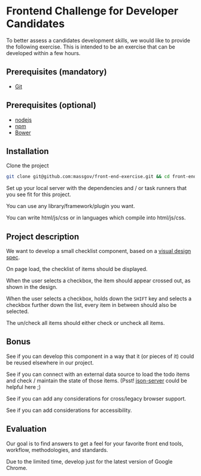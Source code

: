Frontend Challenge for Developer Candidates
===========================================

To better assess a candidates development skills, we would like to provide the following exercise. This is intended to be an exercise that can be developed within a few hours.

Prerequisites (mandatory)
-------------------------

* [Git](http://git-scm.com/)

Prerequisites (optional)
------------------------
* [nodejs](https://nodejs.org/)
* [npm](https://www.npmjs.org/)
* [Bower](http://bower.io/)

Installation
------------

Clone the project

```bash
git clone git@github.com:massgov/front-end-exercise.git && cd front-end-exercise/
```

Set up your local server with the dependencies and / or task runners that you see fit for this project.  

You can use any library/framework/plugin you want.

You can write html/js/css or in languages which compile into html/js/css.  

Project description
-------------------

We want to develop a small checklist component, based on a [visual design spec](https://projects.invisionapp.com/share/59FOTMHR2X4#/screens/277498035).

On page load, the checklist of items should be displayed.

When the user selects a checkbox, the item should appear crossed out, as shown in the design.

When the user selects a checkbox, holds down the `SHIFT` key and selects a checkbox further down the list, every item in between should also be selected.

The un/check all items should either check or uncheck all items.

Bonus
-----

See if you can develop this component in a way that it (or pieces of it) could be reused elsewhere in our project.

See if you can connect with an external data source to load the todo items and check / maintain the state of those items. (Psst! [json-server](https://github.com/typicode/json-server#readme) could be helpful here ;)

See if you can add any considerations for cross/legacy browser support.

See if you can add considerations for accessibility.

Evaluation
----------

Our goal is to find answers to get a feel for your favorite front end tools, workflow, methodologies, and standards.

Due to the limited time, develop just for the latest version of Google Chrome.
